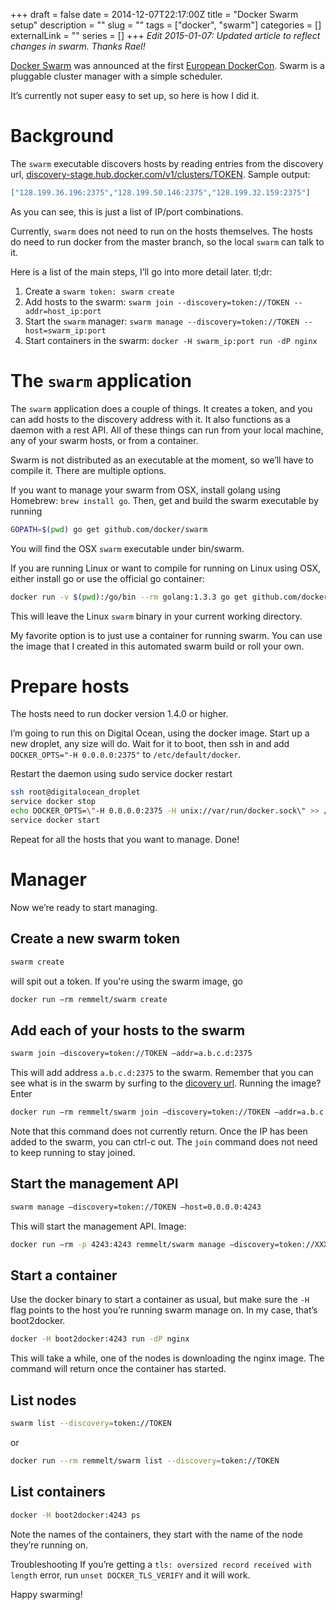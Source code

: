 +++
draft = false
date = 2014-12-07T22:17:00Z
title = "Docker Swarm setup"
description = ""
slug = ""
tags = ["docker", "swarm"]
categories = []
externalLink = ""
series = []
+++
_Edit 2015-01-07: Updated article to reflect changes in swarm. Thanks Rael!_


[Docker Swarm](https://github.com/docker/swarm) was announced at the first [European DockerCon](http://europe.dockercon.com/). Swarm is a pluggable cluster manager with a simple scheduler.

It’s currently not super easy to set up, so here is how I did it.

# Background

The `swarm` executable discovers hosts by reading entries from the discovery url, [discovery-stage.hub.docker.com/v1/clusters/TOKEN](https://discovery-stage.hub.docker.com/v1/clusters/TOKEN). Sample output:
```json
["128.199.36.196:2375","128.199.50.146:2375","128.199.32.159:2375"]
```
As you can see, this is just a list of IP/port combinations.

Currently, `swarm` does not need to run on the hosts themselves. The hosts do need to run docker from the master branch, so the local `swarm` can talk to it.

Here is a list of the main steps, I’ll go into more detail later. tl;dr:
1. Create a `swarm token: swarm create`
1. Add hosts to the swarm: `swarm join --discovery=token://TOKEN --addr=host_ip:port`
1. Start the `swarm` manager: `swarm manage --discovery=token://TOKEN --host=swarm_ip:port`
1. Start containers in the swarm: `docker -H swarm_ip:port run -dP nginx`

# The `swarm` application
The `swarm` application does a couple of things. It creates a token, and you can add hosts to the discovery address with it. It also functions as a daemon with a rest API. All of these things can run from your local machine, any of your swarm hosts, or from a container.

Swarm is not distributed as an executable at the moment, so we’ll have to compile it. There are multiple options.

If you want to manage your swarm from OSX, install golang using Homebrew: `brew install go`. Then, get and build the swarm executable by running
```bash
GOPATH=$(pwd) go get github.com/docker/swarm
```
You will find the OSX `swarm` executable under bin/swarm.

If you are running Linux or want to compile for running on Linux using OSX, either install go or use the official go container:
```bash
docker run -v $(pwd):/go/bin --rm golang:1.3.3 go get github.com/docker/swarm
```
This will leave the Linux `swarm` binary in your current working directory.

My favorite option is to just use a container for running swarm. You can use the image that I created in this automated swarm build or roll your own.

# Prepare hosts

The hosts need to run docker version 1.4.0 or higher.

I’m going to run this on Digital Ocean, using the docker image. Start up a new droplet, any size will do. Wait for it to boot, then ssh in and add `DOCKER_OPTS="-H 0.0.0.0:2375"` to `/etc/default/docker`.

Restart the daemon using sudo service docker restart
```bash
ssh root@digitalocean_droplet
service docker stop
echo DOCKER_OPTS=\"-H 0.0.0.0:2375 -H unix://var/run/docker.sock\" >> /etc/default/docker
service docker start
```
Repeat for all the hosts that you want to manage. Done!

# Manager
Now we’re ready to start managing.

## Create a new swarm token
```bash
swarm create
```
will spit out a token. If you're using the swarm image, go
```bash
docker run –rm remmelt/swarm create
```

## Add each of your hosts to the swarm
```bash
swarm join –discovery=token://TOKEN –addr=a.b.c.d:2375
```
This will add address `a.b.c.d:2375` to the swarm. Remember that you can see what is in the swarm by surfing to the [dicovery url](https://discovery-stage.hub.docker.com/v1/clusters/TOKEN).
Running the image? Enter
```bash
docker run –rm remmelt/swarm join –discovery=token://TOKEN –addr=a.b.c.d:2375
```

Note that this command does not currently return. Once the IP has been added to the swarm, you can ctrl-c out. The `join` command does not need to keep running to stay joined.

## Start the management API
```bash
swarm manage –discovery=token://TOKEN –host=0.0.0.0:4243
```
This will start the management API. Image:
```bash
docker run –rm -p 4243:4243 remmelt/swarm manage –discovery=token://XXXX –host=0.0.0.0:4243 ``` (we need the port to communicate with the API).
```
## Start a container
Use the docker binary to start a container as usual, but make sure the `-H` flag points to the host you’re running swarm manage on. In my case, that’s boot2docker.
```bash
docker -H boot2docker:4243 run -dP nginx
```
This will take a while, one of the nodes is downloading the nginx image. The command will return once the container has started.

## List nodes
```bash
swarm list --discovery=token://TOKEN
```
or
```bash
docker run --rm remmelt/swarm list --discovery=token://TOKEN
```
## List containers
```bash
docker -H boot2docker:4243 ps
```
Note the names of the containers, they start with the name of the node they’re running on.

Troubleshooting
If you’re getting a
`tls: oversized record received with length`
error, run `unset DOCKER_TLS_VERIFY` and it will work.

Happy swarming!

